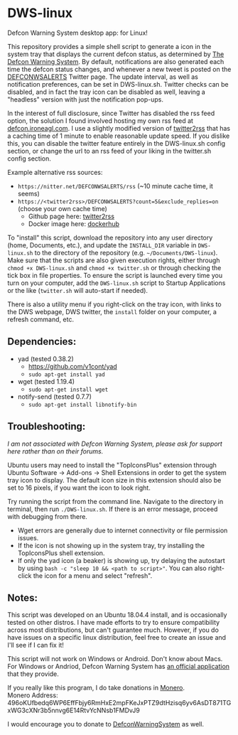 # DWS-linux
Defcon Warning System desktop app: for Linux!

This repository provides a simple shell script to generate a icon in the system tray that displays the current defcon status, as determined by [The Defcon Warning System](https://defconwarningsystem.com/). By default, notifications are also generated each time the defcon status changes, and whenever a new tweet is posted on the [DEFCONWSALERTS](https://twitter.com/DEFCONWSALERTS) Twitter page.  The update interval, as well as notification preferences, can be set in DWS-linux.sh.  Twitter checks can be disabled, and in fact the tray icon can be disabled as well, leaving a "headless" version with just the notification pop-ups.  

In the interest of full disclosure, since Twitter has disabled the rss feed option, the solution I found involved hosting my own rss feed at [defcon.ironeagl.com](https://defcon.ironeagl.com/dws-linux.xml).  I use a slightly modified version of [twitter2rss](https://github.com/n0madic/twitter2rss) that has a caching time of 1 minute to enable reasonable update speed.  If you dislike this, you can disable the twitter feature entirely in the DWS-linux.sh config section, or change the url to an rss feed of your liking in the twitter.sh config section.  

Example alternative rss sources:
- `https://nitter.net/DEFCONWSALERTS/rss`  (~10 minute cache time, it seems)
- `https://<twitter2rss>/DEFCONWSALERTS?count=5&exclude_replies=on` (choose your own cache time)
	- Github page here: [twitter2rss](https://github.com/n0madic/twitter2rss)
	- Docker image here: [dockerhub](https://hub.docker.com/r/n0madic/twitter2rss)

To "install" this script, download the repository into any user directory (home, Documents, etc.), and update the `INSTALL_DIR` variable in `DWS-linux.sh` to the directory of the repository (e.g. `~/Documents/DWS-linux`).  Make sure that the scripts are also given execution rights, either through `chmod +x DWS-linux.sh` and `chmod +x twitter.sh` or through checking the tick box in file properties.  To ensure the script is launched every time you turn on your computer, add the `DWS-linux.sh` script to Startup Applications or the like (`twitter.sh` will auto-start if needed).  

There is also a utility menu if you right-click on the tray icon, with links to the DWS webpage, DWS twitter, the `install` folder on your computer, a refresh command, etc.

## Dependencies:
- yad (tested 0.38.2) 
  - https://github.com/v1cont/yad
  - `sudo apt-get install yad`
- wget (tested 1.19.4)
  - `sudo apt-get install wget`  
- notify-send (tested 0.7.7)
  - `sudo apt-get install libnotify-bin`

## Troubleshooting:
*I am not associated with Defcon Warning System, please ask for support here rather than on their forums.*

Ubuntu users may need to install the "TopIconsPlus" extension through Ubuntu Software -> Add-ons -> Shell Extensions in order to get the system tray icon to display.  The default icon size in this extension should also be set to 16 pixels, if you want the icon to look right.

Try running the script from the command line.  Navigate to the directory in terminal, then run `./DWS-linux.sh`.  If there is an error message, proceed with debugging from there.
- Wget errors are generally due to internet connectivity or file permission issues.
- If the icon is not showing up in the system tray, try installing the TopIconsPlus shell extension.
- If only the yad icon (a beaker) is showing up, try delaying the autostart by using `bash -c "sleep 10 && <path to script>"`.  You can also right-click the icon for a menu and select "refresh".

## Notes:
This script was developed on an Ubuntu 18.04.4 install, and is occasionally tested on other distros.  I have made efforts to try to ensure compatibility across most distributions, but can't guarantee much.  However, if you do have issues on a specific linux distribution, feel free to create an issue and I'll see if I can fix it!

This script will not work on Windows or Android.  Don't know about Macs.  For Windows or Andriod, Defcon Warning System has [an official application](https://defconwarningsystem.com/links-tools/#Applications) that they provide.

If you really like this program, I do take donations in [Monero](https://www.getmonero.org/).  
Monero Address: 496oKUfbedq6WP6EffFbjy6RmHxE2mpFKeJxPTZ9dtHzisq6yv6AsDT871TGxWG3cXNr3b5nnvg6E14RtvYcNNsb1FMDvJ9

I would encourage you to donate to [DefconWarningSystem](https://defconwarningsystem.com/) as well.
